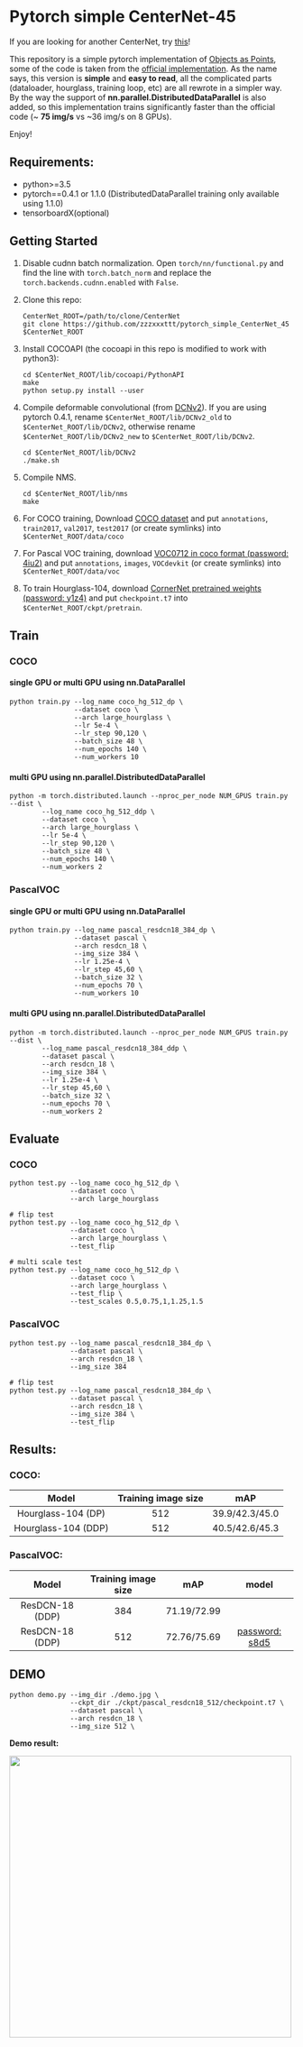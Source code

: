 # Pytorch simple CenterNet-45

If you are looking for another CenterNet, try [this](https://github.com/zzzxxxttt/pytorch_simple_CenterNet_47)!

This repository is a simple pytorch implementation of [Objects as Points](https://arxiv.org/abs/1904.07850), some of the code is taken from the [official implementation](https://github.com/xingyizhou/CenterNet).
As the name says, this version is **simple** and **easy to read**, all the complicated parts (dataloader, hourglass, training loop, etc) are all rewrote in a simpler way.    
By the way the support of **nn.parallel.DistributedDataParallel** is also added, so this implementation trains significantly faster than the official code (~ **75 img/s** vs ~36 img/s on 8 GPUs).

Enjoy!     
 
## Requirements:
- python>=3.5
- pytorch==0.4.1 or 1.1.0 (DistributedDataParallel training only available using 1.1.0)
- tensorboardX(optional)

## Getting Started
1. Disable cudnn batch normalization.
Open `torch/nn/functional.py` and find the line with `torch.batch_norm` and replace the `torch.backends.cudnn.enabled` with `False`.

2. Clone this repo:
    ```
    CenterNet_ROOT=/path/to/clone/CenterNet
    git clone https://github.com/zzzxxxttt/pytorch_simple_CenterNet_45 $CenterNet_ROOT
    ```

3. Install COCOAPI (the cocoapi in this repo is modified to work with python3):
    ```
    cd $CenterNet_ROOT/lib/cocoapi/PythonAPI
    make
    python setup.py install --user
    ```

4. Compile deformable convolutional (from [DCNv2](https://github.com/CharlesShang/DCNv2)).
    If you are using pytorch 0.4.1, rename ```$CenterNet_ROOT/lib/DCNv2_old``` to ```$CenterNet_ROOT/lib/DCNv2```, otherwise rename ```$CenterNet_ROOT/lib/DCNv2_new``` to ```$CenterNet_ROOT/lib/DCNv2```.
    ```
    cd $CenterNet_ROOT/lib/DCNv2
    ./make.sh
    ```

5. Compile NMS.
    ```
    cd $CenterNet_ROOT/lib/nms
    make
    ```

6. For COCO training, Download [COCO dataset](http://cocodataset.org/#download) and put ```annotations```, ```train2017```, ```val2017```, ```test2017``` (or create symlinks) into ```$CenterNet_ROOT/data/coco```

7. For Pascal VOC training, download [VOC0712 in coco format (password: 4iu2)](https://pan.baidu.com/s/1z6BtsKPHh2MnbfT25Y4wYw) and put ```annotations```, ```images```, ```VOCdevkit``` (or create symlinks) into ```$CenterNet_ROOT/data/voc```

8. To train Hourglass-104, download [CornerNet pretrained weights (password: y1z4)](https://pan.baidu.com/s/1tp9-5CAGwsX3VUSdV276Fg) and put ```checkpoint.t7``` into ```$CenterNet_ROOT/ckpt/pretrain```.


## Train 
### COCO
#### single GPU or multi GPU using nn.DataParallel
```
python train.py --log_name coco_hg_512_dp \
                --dataset coco \
                --arch large_hourglass \
                --lr 5e-4 \
                --lr_step 90,120 \
                --batch_size 48 \
                --num_epochs 140 \  
                --num_workers 10
```
#### multi GPU using nn.parallel.DistributedDataParallel
```
python -m torch.distributed.launch --nproc_per_node NUM_GPUS train.py --dist \
        --log_name coco_hg_512_ddp \
        --dataset coco \
        --arch large_hourglass \
        --lr 5e-4 \
        --lr_step 90,120 \
        --batch_size 48 \
        --num_epochs 140 \
        --num_workers 2
```

### PascalVOC
#### single GPU or multi GPU using nn.DataParallel
```
python train.py --log_name pascal_resdcn18_384_dp \
                --dataset pascal \
                --arch resdcn_18 \
                --img_size 384 \
                --lr 1.25e-4 \
                --lr_step 45,60 \
                --batch_size 32 \
                --num_epochs 70 \
                --num_workers 10
```
#### multi GPU using nn.parallel.DistributedDataParallel
```
python -m torch.distributed.launch --nproc_per_node NUM_GPUS train.py --dist \
        --log_name pascal_resdcn18_384_ddp \
        --dataset pascal \
        --arch resdcn_18 \
        --img_size 384 \
        --lr 1.25e-4 \
        --lr_step 45,60 \
        --batch_size 32 \
        --num_epochs 70 \
        --num_workers 2
```
## Evaluate
### COCO
```
python test.py --log_name coco_hg_512_dp \
               --dataset coco \
               --arch large_hourglass

# flip test
python test.py --log_name coco_hg_512_dp \
               --dataset coco \
               --arch large_hourglass \
               --test_flip

# multi scale test
python test.py --log_name coco_hg_512_dp \
               --dataset coco \
               --arch large_hourglass \
               --test_flip \
               --test_scales 0.5,0.75,1,1.25,1.5
```
### PascalVOC
```
python test.py --log_name pascal_resdcn18_384_dp \
               --dataset pascal \
               --arch resdcn_18 \
               --img_size 384

# flip test
python test.py --log_name pascal_resdcn18_384_dp \
               --dataset pascal \
               --arch resdcn_18 \
               --img_size 384 \
               --test_flip
```

## Results:

### COCO:
Model|Training image size|mAP
:---:|:---:|:---:
Hourglass-104 (DP)|512|39.9/42.3/45.0
Hourglass-104 (DDP)|512|40.5/42.6/45.3

### PascalVOC:
Model|Training image size|mAP|model
:---:|:---:|:---:|:---:
ResDCN-18 (DDP)|384|71.19/72.99|
ResDCN-18 (DDP)|512|72.76/75.69|[password: s8d5](https://pan.baidu.com/s/1emMdi155veG3VvnO4fTjcQ)

## DEMO
```
python demo.py --img_dir ./demo.jpg \
               --ckpt_dir ./ckpt/pascal_resdcn18_512/checkpoint.t7 \ 
               --dataset pascal \
               --arch resdcn_18 \
               --img_size 512 \
```

**Demo result:**

<img src="https://github.com/zzzxxxttt/pytorch_simple_CenterNet_45/blob/master/data/demo_results.png" width="500" />



